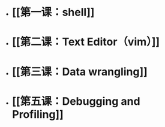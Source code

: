 - # [[第一课：shell]]
- # [[第二课：Text Editor（vim）]]
- # [[第三课：Data wrangling]]
- # [[第五课：Debugging and Profiling]]